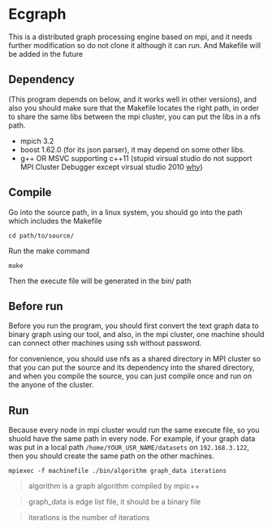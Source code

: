 # Ecgraph
This is a distributed graph processing engine based on mpi, and it needs further modification so do not clone it although it can run. And Makefile will be added in the future

## Dependency 
(This program depends on below, and it works well in other versions), and also you should make sure that the Makefile locates the right path, in order to share the same libs between the mpi cluster, you can put the libs in a nfs path.
* mpich 3.2
* boost 1.62.0 (for its json parser), it may depend on some other libs.
* g++ OR MSVC supporting c++11 (stupid virsual studio do not support MPI Cluster Debugger except virsual studio 2010 [why](https://visualstudio.uservoice.com/forums/121579-visual-studio-ide/suggestions/3075084-bring-back-the-mpi-cluster-debugger))


## Compile
Go into the source path, in a linux system, you should go into the path which includes the Makefile

`cd path/to/source/`

Run the make command

`make`

Then the execute file will be generated in the bin/ path


## Before run
Before you run the program, you should first convert the text graph data to binary graph using our tool, and also, in the mpi cluster, one machine should can connect other machines using ssh without password. 

for convenience, you should use nfs as a shared directory in MPI cluster so that you can put the source and its dependency into the shared directory, and when you compile the source, you can just compile once and run on the anyone of the cluster. 


## Run
Because every node in mpi cluster would run the same execute file, so you shuold have the same path in every node.
For example, if your graph data was put in a local path `/home/YOUR_USR_NAME/datasets` on `192.168.3.122`, then you should create the same path on the other machines.

`mpiexec -f machinefile ./bin/algorithm graph_data iterations`

> algorithm is a graph algorithm compiled by mpic++

> graph_data is edge list file, it should be a binary file

> iterations is the number of iterations

